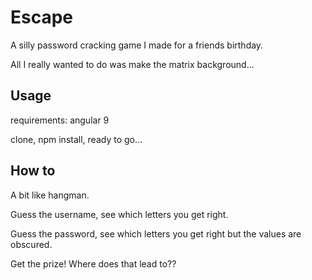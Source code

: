 # Escape

A silly password cracking game I made for a friends birthday.

All I really wanted to do was make the matrix background...

## Usage

requirements: angular 9

clone, npm install, ready to go...

## How to

A bit like hangman.

Guess the username, see which letters you get right.

Guess the password, see which letters you get right but the values are obscured.

Get the prize! Where does that lead to??